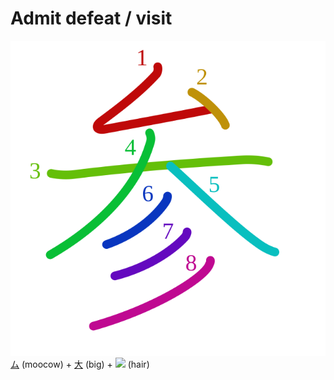 #  Admit defeat / visit
![53c2](../kanji-colorize/53c2.svg)
[ム](ム.md) (moocow) + [大](大.md) (big) + ![](http://www.kanjidamage.com/assets/radsmall/hair-010f59830278cfd545d7bb5901cf2d4dc4dc1928a0b8c102596fea5634a11146.jpg) (hair)